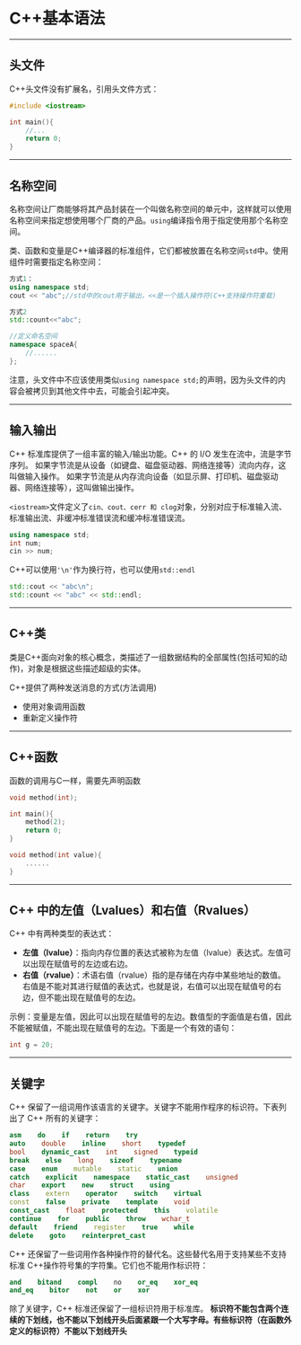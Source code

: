 # C++基本语法

---
## 头文件

C++头文件没有扩展名，引用头文件方式：

```cpp
#include <iostream>

int main(){
    //...
    return 0;
}
```

---
## 名称空间

名称空间让厂商能够将其产品封装在一个叫做名称空间的单元中，这样就可以使用名称空间来指定想使用哪个厂商的产品。`using`编译指令用于指定使用那个名称空间。

类、函数和变量是C++编译器的标准组件，它们都被放置在名称空间`std`中。使用组件时需要指定名称空间：

```c++
方式1：
using namespace std;
cout << "abc";//std中的cout用于输出，<<是一个插入操作符(C++支持操作符重载)

方式2
std::count<<"abc";

//定义命名空间
namespace spaceA{
    //......
};
```

注意，头文件中不应该使用类似`using namespace std;`的声明，因为头文件的内容会被拷贝到其他文件中去，可能会引起冲突。

---
## 输入输出

C++ 标准库提供了一组丰富的输入/输出功能。C++ 的 I/O 发生在流中，流是字节序列。
如果字节流是从设备（如键盘、磁盘驱动器、网络连接等）流向内存，这叫做输入操作。
如果字节流是从内存流向设备（如显示屏、打印机、磁盘驱动器、网络连接等），这叫做输出操作。

 `<iostream>`文件定义了` cin、cout、cerr 和 clog `对象，分别对应于标准输入流、标准输出流、非缓冲标准错误流和缓冲标准错误流。

```cpp
using namespace std;
int num;
cin >> num;
```

C++可以使用`'\n'`作为换行符，也可以使用`std::endl`

```cpp
std::cout << "abc\n";
std::count << "abc" << std::endl;
```

---
## C++类

类是C++面向对象的核心概念，类描述了一组数据结构的全部属性(包括可知的动作)，对象是根据这些描述超级的实体。

C++提供了两种发送消息的方式(方法调用)

- 使用对象调用函数
- 重新定义操作符

---
## C++函数

函数的调用与C一样，需要先声明函数

```cpp
void method(int);

int main(){
    method(2);
    return 0;
}

void method(int value){
    ......
}
```

---
## C++ 中的左值（Lvalues）和右值（Rvalues）

C++ 中有两种类型的表达式：

- **左值（lvalue）**：指向内存位置的表达式被称为左值（lvalue）表达式。左值可以出现在赋值号的左边或右边。
- **右值（rvalue）**：术语右值（rvalue）指的是存储在内存中某些地址的数值。右值是不能对其进行赋值的表达式，也就是说，右值可以出现在赋值号的右边，但不能出现在赋值号的左边。

示例：变量是左值，因此可以出现在赋值号的左边。数值型的字面值是右值，因此不能被赋值，不能出现在赋值号的左边。下面是一个有效的语句：

```cpp
int g = 20;
```

---
## 关键字

C++ 保留了一组词用作该语言的关键字。关键字不能用作程序的标识符。下表列出了 C++ 所有的关键字：

```cpp
asm    do    if    return    try
auto    double    inline    short    typedef
bool    dynamic_cast    int    signed    typeid
break    else    long    sizeof    typename
case    enum    mutable    static    union
catch    explicit    namespace    static_cast    unsigned
char    export    new    struct    using
class    extern    operator    switch    virtual
const    false    private    template    void
const_cast    float    protected    this    volatile
continue    for    public    throw    wchar_t
default    friend    register    true    while
delete    goto    reinterpret_cast
```

C++ 还保留了一些词用作各种操作符的替代名。这些替代名用于支持某些不支持标准 C++操作符号集的字符集。它们也不能用作标识符：

```cpp
and    bitand    compl    no    or_eq    xor_eq
and_eq    bitor    not    or    xor
```

除了关键字，C++ 标准还保留了一组标识符用于标准库。 **标识符不能包含两个连续的下划线，也不能以下划线开头后面紧跟一个大写字母。有些标识符（在函数外定义的标识符）不能以下划线开头** 
